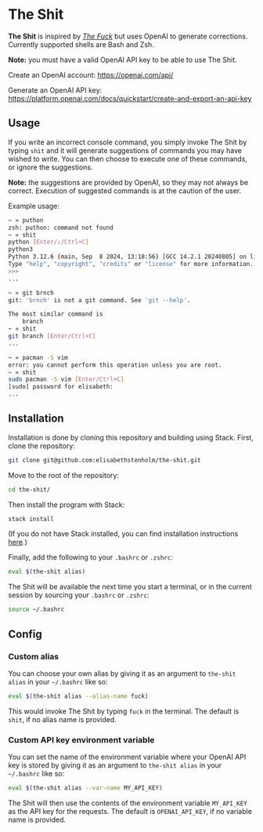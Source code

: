 # The Shit

**The Shit** is inspired by [*The Fuck*](https://github.com/nvbn/thefuck) but
uses OpenAI to generate corrections. Currently supported shells are Bash and
Zsh.

**Note:** you must have a valid OpenAI API key to be able to use The Shit.

Create an OpenAI account: <https://openai.com/api/>

Generate an OpenAI API key: <https://platform.openai.com/docs/quickstart/create-and-export-an-api-key>

## Usage

If you write an incorrect console command, you simply invoke The Shit by typing
`shit` and it will generate suggestions of commands you may have wished to write.
You can then choose to execute one of these commands, or ignore the suggestions.

**Note:** the suggestions are provided by OpenAI, so they may not always be correct.
Execution of suggested commands is at the caution of the user.

Example usage:

```bash
~ » puthon
zsh: puthon: command not found
~ » shit
python [Enter/↓/Ctrl+C]
python3
Python 3.12.6 (main, Sep  8 2024, 13:18:56) [GCC 14.2.1 20240805] on linux
Type "help", "copyright", "credits" or "license" for more information.
>>> 
...
```

```bash
~ » git brnch
git: 'brnch' is not a git command. See 'git --help'.

The most similar command is
	branch
~ » shit
git branch [Enter/Ctrl+C]
...
```

```bash
~ » pacman -S vim
error: you cannot perform this operation unless you are root.
~ » shit
sudo pacman -S vim [Enter/Ctrl+C]
[sudo] password for elisabeth:
...
```

## Installation

Installation is done by cloning this repository and building using Stack. First,
clone the repository:

```bash
git clone git@github.com:elisabethstenholm/the-shit.git
```

Move to the root of the repository:

```bash
cd the-shit/
```

Then install the program with Stack:

```bash
stack install
```

(If you do not have Stack installed, you can find installation instructions
[here](https://docs.haskellstack.org/en/stable/#how-to-install-stack).)

Finally, add the following to your `.bashrc` or `.zshrc`:

```bash
eval $(the-shit alias)
```

The Shit will be available the next time you start a terminal, or in the current
session by sourcing your `.bashrc` or `.zshrc`:

```bash
source ~/.bashrc
```

## Config

### Custom alias

You can choose your own alias by giving it as an argument to `the-shit alias` in
your `~/.bashrc` like so:

```bash
eval $(the-shit alias --alias-name fuck)
```

This would invoke The Shit by typing `fuck` in the terminal. The default is
`shit`, if no alias name is provided.

### Custom API key environment variable

You can set the name of the environment variable where your OpenAI API key is
stored by giving it as an argument to `the-shit alias` in your `~/.bashrc` like so:

```bash
eval $(the-shit alias --var-name MY_API_KEY)
```

The Shit will then use the contents of the environment variable `MY_API_KEY` as
the API key for the requests. The default is `OPENAI_API_KEY`, if no variable
name is provided.
